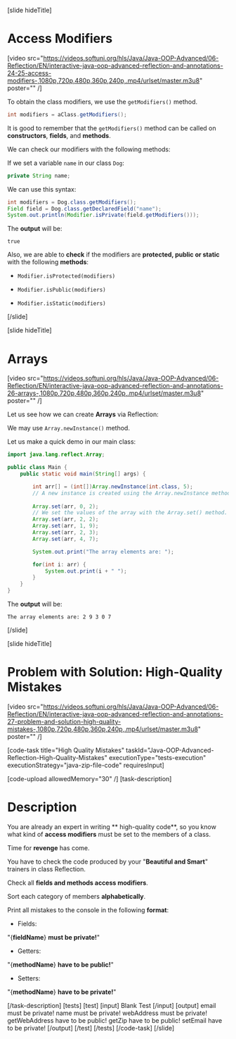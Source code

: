 [slide hideTitle]

# Access Modifiers

[video src="https://videos.softuni.org/hls/Java/Java-OOP-Advanced/06-Reflection/EN/interactive-java-oop-advanced-reflection-and-annotations-24-25-access-modifiers-,1080p,720p,480p,360p,240p,.mp4/urlset/master.m3u8" poster="" /]

To obtain the class modifiers, we use the `getModifiers()` method.

```java
int modifiers = aClass.getModifiers();
```

It is good to remember that the `getModifiers()` method can be called on **constructors**, **fields**, and **methods**.

We can check our modifiers with the following methods:

If we set a variable `name` in our class `Dog`:

``` java
private String name;
```

We can use this syntax:

```java
int modifiers = Dog.class.getModifiers();
Field field = Dog.class.getDeclaredField("name");
System.out.println(Modifier.isPrivate(field.getModifiers()));
```

The **output** will be:

```
true
```

Also, we are able to **check** if the modifiers are **protected, public or static** with the following **methods**:

- `Modifier.isProtected(modifiers)`

- `Modifier.isPublic(modifiers)`

- `Modifier.isStatic(modifiers)`



[/slide]

[slide hideTitle]

# Arrays

[video src="https://videos.softuni.org/hls/Java/Java-OOP-Advanced/06-Reflection/EN/interactive-java-oop-advanced-reflection-and-annotations-26-arrays-,1080p,720p,480p,360p,240p,.mp4/urlset/master.m3u8" poster="" /]

Let us see how we can create **Arrays** via Reflection:

We may use `Array.newInstance()` method.

Let us make a quick demo in our main class:


``` java 
import java.lang.reflect.Array;

public class Main {
    public static void main(String[] args) {

        int arr[] = (int[])Array.newInstance(int.class, 5);
        // A new instance is created using the Array.newInstance method.
        
        Array.set(arr, 0, 2); 
        // We set the values of the array with the Array.set() method.
        Array.set(arr, 2, 2);
        Array.set(arr, 1, 9);
        Array.set(arr, 2, 3);
        Array.set(arr, 4, 7);

        System.out.print("The array elements are: ");

        for(int i: arr) {
            System.out.print(i + " ");
        }
    }
}

```

The **output** will be:

```
The array elements are: 2 9 3 0 7
```


[/slide]

[slide hideTitle]
# Problem with Solution: High-Quality Mistakes

[video src="https://videos.softuni.org/hls/Java/Java-OOP-Advanced/06-Reflection/EN/interactive-java-oop-advanced-reflection-and-annotations-27-problem-and-solution-high-quality-mistakes-,1080p,720p,480p,360p,240p,.mp4/urlset/master.m3u8" poster="" /]

[code-task title="High Quality Mistakes" taskId="Java-OOP-Advanced-Reflection-High-Quality-Mistakes" executionType="tests-execution" executionStrategy="java-zip-file-code" requiresInput]

[code-upload allowedMemory="30" /]
[task-description]
# Description
You are already an expert in writing ** high-quality code**, so you know what kind of **access modifiers** must be set to the members of a class. 

Time for **revenge** has come. 

You have to check the code produced by your "**Beautiful and Smart**" trainers in class Reflection. 

Check all **fields and methods access modifiers**. 

Sort each category of members **alphabetically**. 

Print all mistakes to the console in the following **format**:

- Fields:

"\{**fieldName**\} **must be private!**"

- Getters:

"\{**methodName**\} **have to be public!**"

- Setters:

"\{**methodName**\} **have to be private!**"


[/task-description]
[tests]
[test]
[input]
Blank Test
[/input]
[output]
email must be private!
name must be private!
webAddress must be private!
getWebAddress have to be public!
getZip have to be public!
setEmail have to be private!
[/output]
[/test]
[/tests]
[/code-task]
[/slide]

